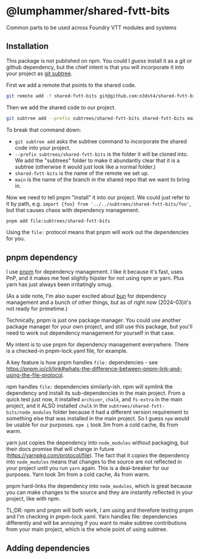 # @lumphammer/shared-fvtt-bits

Common parts to be used across Foundry VTT modules and systems


## Installation

This package is not published on npm. You could I *guess* install it as a git or github dependency, but the chief intent is that you will incorporate it into your project as [git subtree](https://www.atlassian.com/git/tutorials/git-subtree).

First we add a remote that points to the shared code.

```sh
git remote add -f shared-fvtt-bits git@github.com:n3dst4/shared-fvtt-bits.git
```

Then we add the shared code to our project.

```sh
git subtree add --prefix subtrees/shared-fvtt-bits shared-fvtt-bits main
```

To break that command down:

* `git subtree add` asks the subtree command to incorporate the shared code into your project.
* `--prefix subtrees/shared-fvtt-bits` is the folder it will be cloned into. We add the "subtrees" folder to make it abundantly clear that it is a subtree (otherwise it would just look like a normal folder.)
* `shared-fvtt-bits` is the name of the remote we set up.
* `main` is the name of the branch in the shared repo that we want to bring in.

Now we need to tell pnpm "install" it into our project. We could just refer to it by path, e.g. `import {foo} from '../../subtrees/shared-fvtt-bits/foo'`, but that causes chaos with dependency management.

```sh
pnpm add file:subtrees/shared-fvtt-bits
```

Using the `file:` protocol means that pnpm will work out the dependencies for you.

## pnpm dependency

I use [pnpm](https://pnpm.io/) for dependency management. I like it because it's fast, uses PnP, and it makes me feel slightly hipster for not using npm or yarn. Plus yarn has just always been irritatingly smug.

(As a side note, I'm also super excited about [bun](https://bun.sh/) for dependency management and a bunch of other things, but as of right now (2024-03)it's not ready for primetime.)

Technically, pnpm is just one package manager. You could use another package manager for your own project, and still use this package, but you'll need to work out dependency management for yourself in that case.

My intent is to use pnpm for dependency management everywhere. There is a checked-in pnpm-lock.yaml file, for example.

A key feature is how pnpm handles `file:` dependencies -  see https://pnpm.io/cli/link#whats-the-difference-between-pnpm-link-and-using-the-file-protocol.

npm handles `file:` dependencies similarly-ish. npm will symlink the dependency and install its sub-dependencies in the main project. From a quick test just now, it installed `archiver`, `chalk`, and `fs-extra` in the main project, and it ALSO installed `chalk` in the `subtrees/shared-fvtt-bits/node_modules` folder because it had a different version requirement to something else that was installed in the main project. So I guess `npm` would be usable for our purposes. `npm i` took 3m from a cold cache, 8s from warm.

yarn just copies the dependency into `node_modules` without packaging, but their docs promise that will change in future (https://yarnpkg.com/protocol/file). The fact that it *copies* the dependency into `node_modules` means that changes to the source are not reflected in your project until you run `yarn` again. This is a deal-breaker for our purposes. Yarn took 3m from a cold cache, 4s from warm.

pnpm hard-links the dependency into `node_modules`, which is great because you can make changes to the source and they are instantly reflected in your project, like with npm.

TL;DR: npm and pnpm will both work, I am using and therefore testing pnpm and I'm checking in pnpm-lock.yaml. Yarn handles file: dependencies differently and will be annoying if you want to make subtree contributions from your main project, which is the whole point of using subtree.


## Adding dependencies

